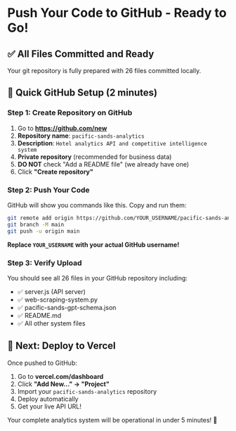 # Push Your Code to GitHub - Ready to Go!

## ✅ All Files Committed and Ready

Your git repository is fully prepared with 26 files committed locally.

## 🚀 Quick GitHub Setup (2 minutes)

### Step 1: Create Repository on GitHub
1. Go to **https://github.com/new**
2. **Repository name**: `pacific-sands-analytics` 
3. **Description**: `Hotel analytics API and competitive intelligence system`
4. **Private repository** (recommended for business data)
5. **DO NOT** check "Add a README file" (we already have one)
6. Click **"Create repository"**

### Step 2: Push Your Code
GitHub will show you commands like this. Copy and run them:

```bash
git remote add origin https://github.com/YOUR_USERNAME/pacific-sands-analytics.git
git branch -M main  
git push -u origin main
```

**Replace `YOUR_USERNAME` with your actual GitHub username!**

### Step 3: Verify Upload
You should see all 26 files in your GitHub repository including:
- ✅ server.js (API server)
- ✅ web-scraping-system.py
- ✅ pacific-sands-gpt-schema.json
- ✅ README.md
- ✅ All other system files

## 🎯 Next: Deploy to Vercel

Once pushed to GitHub:
1. Go to **vercel.com/dashboard**
2. Click **"Add New..." → "Project"**  
3. Import your `pacific-sands-analytics` repository
4. Deploy automatically
5. Get your live API URL!

Your complete analytics system will be operational in under 5 minutes! 🚀